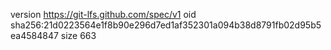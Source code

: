 version https://git-lfs.github.com/spec/v1
oid sha256:21d0223564e1f8b90e296d7ed1af352301a094b38d8791fb02d95b5ea4584847
size 663
